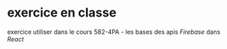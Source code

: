 # exercice en classe

exercice utiliser dans le cours 582-4PA - les bases des apis *Firebase* dans *React*